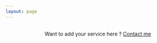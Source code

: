 ```yaml
---
layout: page
---
```


<script setup>
// @intellij-keep
import CardList from '../components/CardList.vue';
</script>

<div style="text-align: center; width: 100%; margin-top: 30px"> Want to add your service here ? <a href="mailto:squirrel@squirrelserversmanager.io">Contact me</a> </div>

<CardList />
